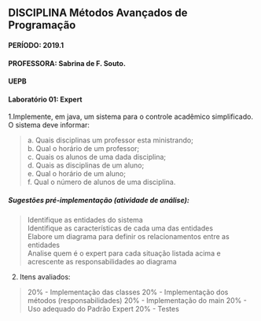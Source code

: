 ## DISCIPLINA Métodos Avançados de Programação
#### PERÍODO: 2019.1
#### PROFESSORA: Sabrina de F. Souto.

#### UEPB
#### Laboratório 01: Expert
1.Implemente, em java, um sistema para o controle acadêmico simplificado. O sistema deve informar:  
>a. Quais disciplinas um professor esta ministrando;  
>b. Qual o horário de um professor;  
>c. Quais os alunos de uma dada disciplina;  
>d. Quais as disciplinas de um aluno;  
>e. Qual o horário de um aluno;  
>f. Qual o número de alunos de uma disciplina.  
##### Sugestões pré-implementação (atividade de análise):
> Identifique as entidades do sistema  
> Identifique as características de cada uma das entidades  
> Elabore um diagrama para definir os relacionamentos entre as entidades  
> Analise quem é o expert para cada situação listada acima e acrescente as responsabilidades ao diagrama
2. Itens avaliados:
> 20% - Implementação das classes
> 20% - Implementação dos métodos (responsabilidades)
> 20% - Implementação do main
> 20% - Uso adequado do Padrão Expert
> 20% - Testes
